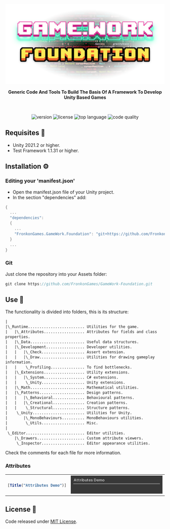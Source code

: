 <p align="center"><img src="Media/banner.png"/></p>

<p align="center"><b>Generic Code And Tools To Build The Basis Of A Framework To Develop Unity Based Games</b></p>

<br>
<p align="center">
  <a style="text-decoration:none">
    <img src="https://img.shields.io/github/package-json/v/FronkonGames/GameWork-Foundation?style=flat-square" alt="version" />
  </a>  
  <a style="text-decoration:none">
    <img src="https://img.shields.io/github/license/FronkonGames/GameWork-Foundation?style=flat-square" alt="license" />
  </a>
  <a style="text-decoration:none">
    <img src="https://img.shields.io/github/languages/top/FronkonGames/GameWork-Foundation?style=flat-square" alt="top language" />
  </a>
  <a style="text-decoration:none">
    <img src="https://img.shields.io/codacy/grade/5ee510ac2f9d411583a0eb248744d75f?style=flat-square" alt="code quality" />
  </a>
</p>

## Requisites 🔧

- Unity 2021.2 or higher.
- Test Framework 1.1.31 or higher.

## Installation ⚙️

### Editing your 'manifest.json'

- Open the manifest.json file of your Unity project.
- In the section "dependencies" add:

```c#
{
  ...
  "dependencies":
  {
    ...
    "FronkonGames.GameWork.Foundation": "git+https://github.com/FronkonGames/GameWork-Foundation.git"
  }
  ...
}
```

### Git

Just clone the repository into your Assets folder:

```c#
git clone https://github.com/FronkonGames/GameWork-Foundation.git 
```

## Use 🚀

The functionality is divided into folders, this is its structure:

```
|
|\_Runtime......................... Utilities for the game.
|   |\_Attributes.................. Attributes for fields and class properties.
|   |\_Data........................ Useful data structures.
|   |\_Development................. Developer utilities.
|   |   |\_Check................... Assert extension.
|   |   |\_Draw.................... Utilities for drawing gameplay information.
|   |    \_Profiling............... To find bottlenecks.
|   |\_Extensions.................. Utility extensions.
|   |   |\_System.................. C# extensions.
|   |    \_Unity................... Unity extensions.
|   |\_Math........................ Mathematical utilities.
|   |\_Patterns.................... Design patterns.
|   |   |\_Behavioral.............. Behavioural patterns.
|   |   |\_Creational.............. Creation patterns.
|   |    \_Structural.............. Structure patterns.
|    \_Unity....................... Utilities for Unity.
|       |\_MonoBehaviours.......... MonoBehaviours utilities.
|        \_Utils................... Misc.
|
 \_Editor.......................... Editor utilities.
    |\_Drawers..................... Custom attribute viewers.
     \_Inspector................... Editor appearance utilities.
```

Check the comments for each file for more information.

### Attributes

<table>
<tr><th>

```c#
[Title("Attributes Demo")]
```
</th><th><img src="Media/attributes.title.png"/></th></tr>
</table>


## License 📜

Code released under [MIT License](https://github.com/FronkonGames/GameWork-Foundation/blob/main/LICENSE.md).